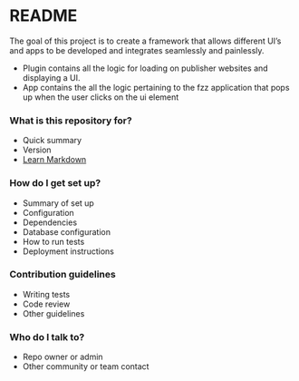 # README #

The goal of this project is to create a framework that allows different UI’s and apps to be developed and integrates seamlessly and painlessly.

* Plugin contains all the logic for loading on publisher websites and displaying a UI.
* App contains the all the logic pertaining to the fzz application that pops up when the user clicks on the ui element

### What is this repository for? ###

* Quick summary
* Version
* [Learn Markdown](https://bitbucket.org/tutorials/markdowndemo)

### How do I get set up? ###

* Summary of set up
* Configuration
* Dependencies
* Database configuration
* How to run tests
* Deployment instructions

### Contribution guidelines ###

* Writing tests
* Code review
* Other guidelines

### Who do I talk to? ###

* Repo owner or admin
* Other community or team contact
